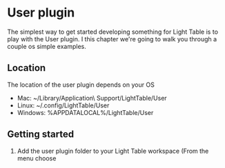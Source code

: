 # User plugin
The simplest way to get started developing something for Light Table is to play with the User plugin. I this chapter
we're going to walk you through a couple os simple examples.

## Location
The location of the user plugin depends on your OS

- Mac: ~/Library/Application\ Support/LightTable/User
- Linux: ~/.config/LightTable/User
- Windows: %APPDATALOCAL%/LightTable/User


## Getting started
1. Add the user plugin folder to your Light Table workspace (From the menu choose  



